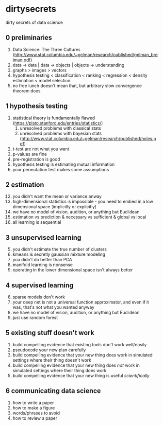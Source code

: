 # dirtysecrets
dirty secrets of data science


## 0 preliminaries

1. Data Science: The Three Cultures (http://www.stat.columbia.edu/~gelman/research/published/gelman_breiman.pdf)
2. data -> data | data -> objects | objects -> understanding
3. graphs > images > vectors
4. hypothesis testing < classification < ranking < regression < density estimation < model selection
5. no free lunch doesn't mean that, but arbitrary slow convergence theorem does

## 1 hypothesis testing

1. statistical theory is fundamentally flawed (https://plato.stanford.edu/entries/statistics/)
    1. unresolved problems with classical stats
    2. unresolved problems with bayesian stats (http://www.stat.columbia.edu/~gelman/research/published/holes.pdf)
3. t-test are not what you want
4. p-values are fine
5. pre-registration is good
8. hypothesis testing is estimating mutual information
13. your permutation test makes some assumptions


## 2 estimation

12. you didn't want the mean or variance anway
15. high-dimensional statistics is impossible - you need to embed in a low dimensional space (implicitly or explicitly)
16. we have no model of vision, audition, or anything but Euclidean
13. estimation vs prediction & necessary vs sufficient & global vs local
12. all learning is sequential

## 3 unsupervised learning

5. you didn't estimate the true number of clusters
6. kmeans is secretly gaussian mixture modeling
9. you didn't do better than PCA
10. manifold learning is nonsense
11. operating in the lower dimensional space isn't always better

## 4 supervised learning

6. sparse models don't work
7. your deep net is not a universal function approximator, and even if it was, that's not what you wanted anyway
16. we have no model of vision, audition, or anything but Euclidean
1. just use random forest

## 5 existing stuff doesn't work

1. build compelling evidence that existing tools don't work well/easily
2. pseudocode your new plan carefully
3. build compelling evidence that your new thing does work in simulated settings where their thing doesn't work
3. build compelling evidence that your new thing does *not* work in simulated settings where their thing does work
4. build compelling evidence that your new thing is useful *scientifically*

## 6 communicating data science

1. how to write a paper
1. how to make a figure
1. words/phrases to avoid
2. how to review a paper





